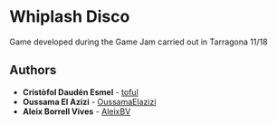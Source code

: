# Whiplash Disco

Game developed during the Game Jam carried out in Tarragona 11/18


## Authors

* **Cristòfol Daudén Esmel** - [toful](https://github.com/toful)
* **Oussama El Azizi** - [OussamaElazizi](https://github.com/OussamaElazizi)
* **Aleix Borrell Vives** - [AleixBV](https://github.com/AleixBV)
